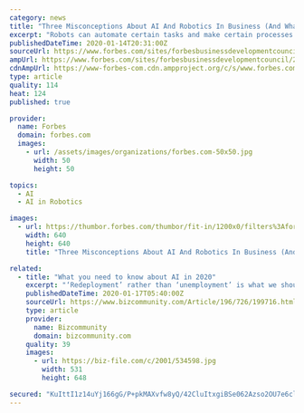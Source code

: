 ```yaml
---
category: news
title: "Three Misconceptions About AI And Robotics In Business (And What You Should Know)"
excerpt: "Robots can automate certain tasks and make certain processes more efficient, but at the end of the day, they are machines with hardware that wears down eventually."
publishedDateTime: 2020-01-14T20:31:00Z
sourceUrl: https://www.forbes.com/sites/forbesbusinessdevelopmentcouncil/2020/01/14/three-misconceptions-about-ai-and-robotics-in-business-and-what-you-should-know/
ampUrl: https://www.forbes.com/sites/forbesbusinessdevelopmentcouncil/2020/01/14/three-misconceptions-about-ai-and-robotics-in-business-and-what-you-should-know/amp/
cdnAmpUrl: https://www-forbes-com.cdn.ampproject.org/c/s/www.forbes.com/sites/forbesbusinessdevelopmentcouncil/2020/01/14/three-misconceptions-about-ai-and-robotics-in-business-and-what-you-should-know/amp/
type: article
quality: 114
heat: 124
published: true

provider:
  name: Forbes
  domain: forbes.com
  images:
    - url: /assets/images/organizations/forbes.com-50x50.jpg
      width: 50
      height: 50

topics:
  - AI
  - AI in Robotics

images:
  - url: https://thumbor.forbes.com/thumbor/fit-in/1200x0/filters%3Aformat%28jpg%29/https%3A%2F%2Fblogs-images.forbes.com%2Fforbesbusinessdevelopmentcouncil%2Ffiles%2F2020%2F01%2Fa-6-1.jpg
    width: 640
    height: 640
    title: "Three Misconceptions About AI And Robotics In Business (And What You Should Know)"

related:
  - title: "What you need to know about AI in 2020"
    excerpt: "‘Redeployment’ rather than ‘unemployment’ is what we should be thinking about. Debates over AI ethics will grow more fierce The spread of AI is commonly referred to as the newest industrial revolution. It has plenty of positive potential - for example, identifying images of missing children even as they age. But as AI continues to ..."
    publishedDateTime: 2020-01-17T05:40:00Z
    sourceUrl: https://www.bizcommunity.com/Article/196/726/199716.html
    type: article
    provider:
      name: Bizcommunity
      domain: bizcommunity.com
    quality: 39
    images:
      - url: https://biz-file.com/c/2001/534598.jpg
        width: 531
        height: 648

secured: "KuIttI1z14uYj166gG/P+pkMAXvfw8yQ/42CluItxgiBSe062Azso2OU7e6clLEGMkcR01u82IRo4kehFd/Dx4nJd3BrzEgggE4Z5YLRFbVjakjoEZxRRHpU4bwjlkZB1hZxBvyW2aGsHi9+ClxoTO9ufTs8uxfl1J55QNVVd5WoveIkehC4WlXNuish+YiFweZrPm0j4gE9LE7n3dYlZQEj9FYouRvaEEeXGjMdl/AiKOu/l1rL2xdjMORAYoE1dev3TSeKUKGuvf+sc8Vc9sSg/iKi1iuam9WwS4dPw68=;jEtZLEr8xeGTVa8Z9mYdHA=="
---
```


